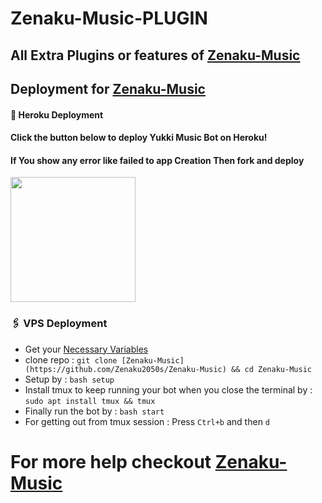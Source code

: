 # Zenaku-Music-PLUGIN
## All Extra Plugins or features of [Zenaku-Music](https://github.com/Zenaku2050s/Zenaku-Music)




## Deployment for [Zenaku-Music](https://github.com/Zenaku2050s/Zenaku-Music)

#### 🚀 Heroku Deployment

<h4>Click the button below to deploy Yukki Music Bot on Heroku!</h4>    
<h4>If You show any error like failed to app Creation Then fork and deploy </h4>
<a href="https://dashboard.heroku.com/new?template=https://github.com/Zenaku2050s/Zenaku-Music"><img src="https://img.shields.io/badge/Deploy%20To%20Heroku-blueviolet?style=for-the-badge&logo=heroku" width="200""/></a>


### 🖇 VPS Deployment
- Get your [Necessary Variables](https://github.com/Zenaku2050s/Zenaku-Music/blob/master/sample.env)
- clone repo : `git clone [Zenaku-Music](https://github.com/Zenaku2050s/Zenaku-Music) && cd Zenaku-Music`
- Setup by : `bash setup`
- Install tmux to keep running your bot when you close the terminal by :
`sudo apt install tmux && tmux`
- Finally run the bot by :
`bash start`
- For getting out from tmux session : Press `Ctrl+b` and then `d`<br>


# For more help checkout [Zenaku-Music](https://github.com/Zenaku2050s/Zenaku-Music)

